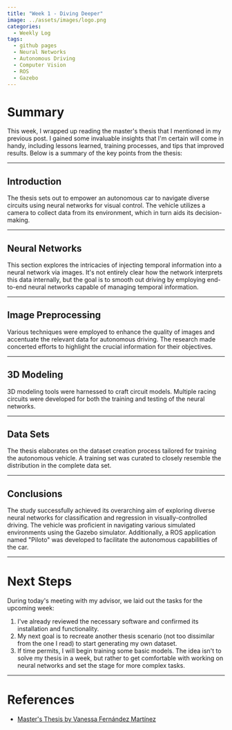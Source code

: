 ```yaml
---
title: "Week 1 - Diving Deeper"
image: ../assets/images/logo.png
categories:
  - Weekly Log
tags:
  - github pages
  - Neural Networks
  - Autonomous Driving
  - Computer Vision
  - ROS
  - Gazebo
---
```


# Summary

This week, I wrapped up reading the master's thesis that I mentioned in my previous post. I gained some invaluable insights that I'm certain will come in handy, including lessons learned, training processes, and tips that improved results. Below is a summary of the key points from the thesis:

---

## Introduction

The thesis sets out to empower an autonomous car to navigate diverse circuits using neural networks for visual control. The vehicle utilizes a camera to collect data from its environment, which in turn aids its decision-making.

---

## Neural Networks

This section explores the intricacies of injecting temporal information into a neural network via images. It's not entirely clear how the network interprets this data internally, but the goal is to smooth out driving by employing end-to-end neural networks capable of managing temporal information.

---

## Image Preprocessing

Various techniques were employed to enhance the quality of images and accentuate the relevant data for autonomous driving. The research made concerted efforts to highlight the crucial information for their objectives.

---

## 3D Modeling

3D modeling tools were harnessed to craft circuit models. Multiple racing circuits were developed for both the training and testing of the neural networks.

---

## Data Sets

The thesis elaborates on the dataset creation process tailored for training the autonomous vehicle. A training set was curated to closely resemble the distribution in the complete data set.

---

## Conclusions

The study successfully achieved its overarching aim of exploring diverse neural networks for classification and regression in visually-controlled driving. The vehicle was proficient in navigating various simulated environments using the Gazebo simulator. Additionally, a ROS application named "Piloto" was developed to facilitate the autonomous capabilities of the car.

---

# Next Steps

During today's meeting with my advisor, we laid out the tasks for the upcoming week:
1. I've already reviewed the necessary software and confirmed its installation and functionality.
2. My next goal is to recreate another thesis scenario (not too dissimilar from the one I read) to start generating my own dataset.
3. If time permits, I will begin training some basic models. The idea isn't to solve my thesis in a week, but rather to get comfortable with working on neural networks and set the stage for more complex tasks.

---

# References

* [Master's Thesis by Vanessa Fernández Martínez](https://gsyc.urjc.es/jmplaza/students/tfm-deeplearning_autonomous_navigation-vanessa-2019.pdf)
